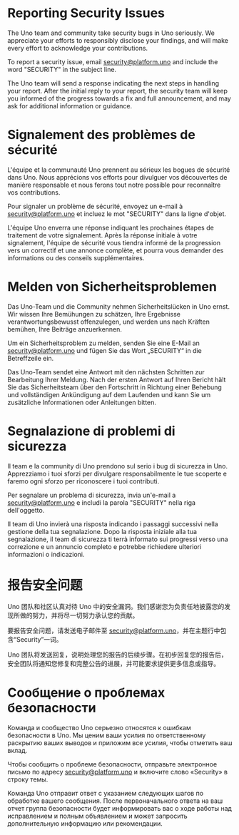 # Reporting Security Issues

The Uno team and community take security bugs in Uno seriously. We appreciate your efforts to responsibly disclose your findings, and will make every effort to acknowledge your contributions.

To report a security issue, email [security@platform.uno](mailto:security@platform.uno) and include the word "SECURITY" in the subject line.

The Uno team will send a response indicating the next steps in handling your report. After the initial reply to your report, the security team will keep you informed of the progress towards a fix and full announcement, and may ask for additional information or guidance.


# Signalement des problèmes de sécurité

L'équipe et la communauté Uno prennent au sérieux les bogues de sécurité dans Uno. Nous apprécions vos efforts pour divulguer vos découvertes de manière responsable et nous ferons tout notre possible pour reconnaître vos contributions.

Pour signaler un problème de sécurité, envoyez un e-mail à [security@platform.uno](mailto:security@platform.uno) et incluez le mot "SECURITY" dans la ligne d'objet.

L'équipe Uno enverra une réponse indiquant les prochaines étapes de traitement de votre signalement. Après la réponse initiale à votre signalement, l'équipe de sécurité vous tiendra informé de la progression vers un correctif et une annonce complète, et pourra vous demander des informations ou des conseils supplémentaires.


# Melden von Sicherheitsproblemen

Das Uno-Team und die Community nehmen Sicherheitslücken in Uno ernst. Wir wissen Ihre Bemühungen zu schätzen, Ihre Ergebnisse verantwortungsbewusst offenzulegen, und werden uns nach Kräften bemühen, Ihre Beiträge anzuerkennen.

Um ein Sicherheitsproblem zu melden, senden Sie eine E-Mail an [security@platform.uno](mailto:security@platform.uno) und fügen Sie das Wort „SECURITY“ in die Betreffzeile ein.

Das Uno-Team sendet eine Antwort mit den nächsten Schritten zur Bearbeitung Ihrer Meldung. Nach der ersten Antwort auf Ihren Bericht hält Sie das Sicherheitsteam über den Fortschritt in Richtung einer Behebung und vollständigen Ankündigung auf dem Laufenden und kann Sie um zusätzliche Informationen oder Anleitungen bitten.


# Segnalazione di problemi di sicurezza

Il team e la community di Uno prendono sul serio i bug di sicurezza in Uno. Apprezziamo i tuoi sforzi per divulgare responsabilmente le tue scoperte e faremo ogni sforzo per riconoscere i tuoi contributi.

Per segnalare un problema di sicurezza, invia un'e-mail a [security@platform.uno](mailto:security@platform.uno) e includi la parola "SECURITY" nella riga dell'oggetto.

Il team di Uno invierà una risposta indicando i passaggi successivi nella gestione della tua segnalazione. Dopo la risposta iniziale alla tua segnalazione, il team di sicurezza ti terrà informato sui progressi verso una correzione e un annuncio completo e potrebbe richiedere ulteriori informazioni o indicazioni.


# 报告安全问题

Uno 团队和社区认真对待 Uno 中的安全漏洞。我们感谢您为负责任地披露您的发现所做的努力，并将尽一切努力承认您的贡献。

要报告安全问题，请发送电子邮件至 [security@platform.uno](mailto:security@platform.uno)，并在主题行中包含“Security”一词。

Uno 团队将发送回复，说明处理您的报告的后续步骤。在初步回复您的报告后，安全团队将通知您修复和完整公告的进展，并可能要求提供更多信息或指导。


# Сообщение о проблемах безопасности

Команда и сообщество Uno серьезно относятся к ошибкам безопасности в Uno. Мы ценим ваши усилия по ответственному раскрытию ваших выводов и приложим все усилия, чтобы отметить ваш вклад.

Чтобы сообщить о проблеме безопасности, отправьте электронное письмо по адресу [security@platform.uno](mailto:security@platform.uno) и включите слово «Security» в строку темы.

Команда Uno отправит ответ с указанием следующих шагов по обработке вашего сообщения. После первоначального ответа на ваш отчет группа безопасности будет информировать вас о ходе работы над исправлением и полным объявлением и может запросить дополнительную информацию или рекомендации.

